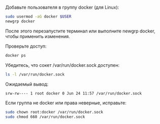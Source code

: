 Добавьте пользователя в группу docker (для Linux):
```bash
sudo usermod -aG docker $USER
newgrp docker
```

После этого перезапустите терминал или выполните newgrp docker, чтобы применить изменения.

Проверьте доступ:
```bash
docker ps
```

Убедитесь, что сокет /var/run/docker.sock доступен:
```bash
ls -l /var/run/docker.sock
```

Ожидаемый вывод:
```bash
srw-rw---- 1 root docker 0 Jun 24 11:57 /var/run/docker.sock
```

Если группа не docker или права неверные, исправьте:
```bash
sudo chown root:docker /var/run/docker.sock
sudo chmod 660 /var/run/docker.sock
```


